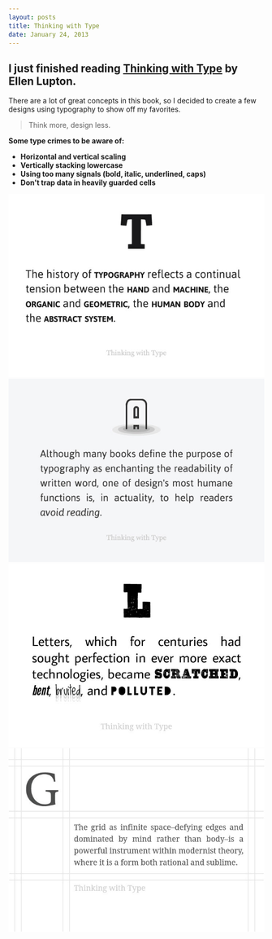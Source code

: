 ```yaml
---
layout: posts
title: Thinking with Type
date: January 24, 2013
---
```


<h2>I just finished reading <a href='http://www.thinkingwithtype.com/' target='blank'>Thinking with Type</a> by Ellen Lupton.</h2>
  
<p>There are a lot of great concepts in this book, so I decided to create a few designs using typography to show off my favorites.</p>

<blockquote>
	<p>Think more, design less.</p>
</blockquote>

<b>Some type crimes to be aware of:</p>

<ul>
	<li>Horizontal and vertical scaling</li>
	<li>Vertically stacking lowercase</li>
	<li>Using too many signals (bold, italic, underlined, caps)</li>
	<li>Don't trap data in heavily guarded cells</li>
</ul>

<img src='/images/type1.jpg' />
<img src='/images/type2.jpg' />
<img src='/images/type3.jpg' />
<img src='/images/type4.jpg' />